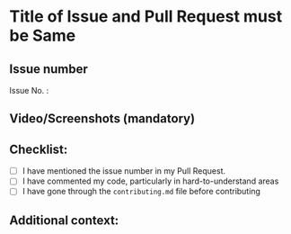 # Title of Issue and Pull Request must be Same

## Issue number 
<!-- Please make sure issue number is mention in Pull Request else PR will not be merged. 
eg : Issue No. : #4 -->

Issue No. : 


## Video/Screenshots (mandatory)
<!--Please try to attach the working video of your new deployed project here -->
<!-- It is not applicable for the templates of adding feature or fixing bugs -->

## Checklist:

- [ ] I have mentioned the issue number in my Pull Request.
- [ ] I have commented my code, particularly in hard-to-understand areas
- [ ] I have gone through the  `contributing.md` file before contributing
<!-- [X] - put a cross/X inside [] to check the box -->

## Additional context: